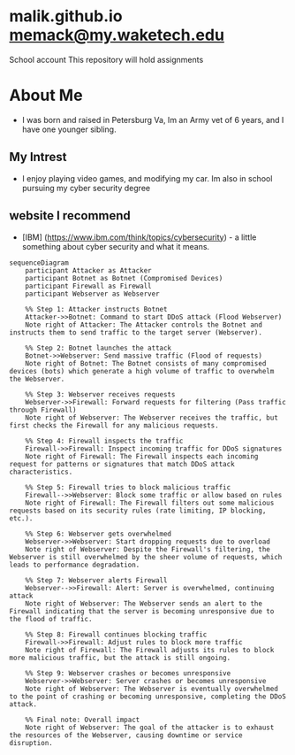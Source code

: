 # malik.github.io memack@my.waketech.edu
School account 
This repository will hold assignments
# About Me 
- I was born and raised in Petersburg Va, Im an Army vet of 6 years, and I have one younger sibling.
## My Intrest 
- I enjoy playing video games, and modifying my car. Im also in school pursuing my cyber security degree
## website I recommend 
- [IBM] (https://www.ibm.com/think/topics/cybersecurity) - a little something about cyber security and what it means.
```mermaid
sequenceDiagram
    participant Attacker as Attacker
    participant Botnet as Botnet (Compromised Devices)
    participant Firewall as Firewall
    participant Webserver as Webserver

    %% Step 1: Attacker instructs Botnet
    Attacker->>Botnet: Command to start DDoS attack (Flood Webserver)
    Note right of Attacker: The Attacker controls the Botnet and instructs them to send traffic to the target server (Webserver).

    %% Step 2: Botnet launches the attack
    Botnet->>Webserver: Send massive traffic (Flood of requests)
    Note right of Botnet: The Botnet consists of many compromised devices (bots) which generate a high volume of traffic to overwhelm the Webserver.

    %% Step 3: Webserver receives requests
    Webserver->>Firewall: Forward requests for filtering (Pass traffic through Firewall)
    Note right of Webserver: The Webserver receives the traffic, but first checks the Firewall for any malicious requests.

    %% Step 4: Firewall inspects the traffic
    Firewall->>Firewall: Inspect incoming traffic for DDoS signatures
    Note right of Firewall: The Firewall inspects each incoming request for patterns or signatures that match DDoS attack characteristics.

    %% Step 5: Firewall tries to block malicious traffic
    Firewall-->>Webserver: Block some traffic or allow based on rules
    Note right of Firewall: The Firewall filters out some malicious requests based on its security rules (rate limiting, IP blocking, etc.).

    %% Step 6: Webserver gets overwhelmed
    Webserver->>Webserver: Start dropping requests due to overload
    Note right of Webserver: Despite the Firewall's filtering, the Webserver is still overwhelmed by the sheer volume of requests, which leads to performance degradation.

    %% Step 7: Webserver alerts Firewall
    Webserver-->>Firewall: Alert: Server is overwhelmed, continuing attack
    Note right of Webserver: The Webserver sends an alert to the Firewall indicating that the server is becoming unresponsive due to the flood of traffic.

    %% Step 8: Firewall continues blocking traffic
    Firewall->>Firewall: Adjust rules to block more traffic
    Note right of Firewall: The Firewall adjusts its rules to block more malicious traffic, but the attack is still ongoing.

    %% Step 9: Webserver crashes or becomes unresponsive
    Webserver->>Webserver: Server crashes or becomes unresponsive
    Note right of Webserver: The Webserver is eventually overwhelmed to the point of crashing or becoming unresponsive, completing the DDoS attack.

    %% Final note: Overall impact
    Note right of Webserver: The goal of the attacker is to exhaust the resources of the Webserver, causing downtime or service disruption.

